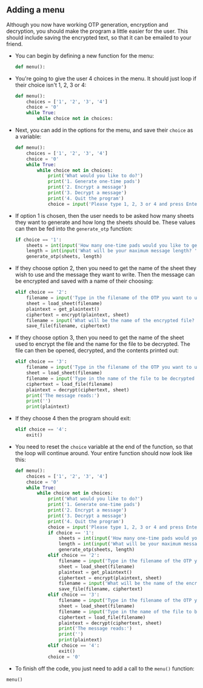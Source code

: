 ## Adding a menu

Although you now have working OTP generation, encryption and decryption, you should make the program a little easier for the user. This should include saving the encrypted text, so that it can be emailed to your friend.

- You can begin by defining a new function for the menu:

	```python
	def menu():
	```

- You're going to give the user 4 choices in the menu. It should just loop if their choice isn't 1, 2, 3 or 4:

	```python
	def menu():
		choices = ['1', '2', '3', '4']
		choice = '0'
		while True:
			while choice not in choices:
	```

- Next, you can add in the options for the menu, and save their `choice` as a variable:

	```python
	def menu():
		choices = ['1', '2', '3', '4']
		choice = '0'
		while True:
			while choice not in choices:
				print('What would you like to do?')
				print('1. Generate one-time pads')
				print('2. Encrypt a message')
				print('3. Decrypt a message')
				print('4. Quit the program')
				choice = input('Please type 1, 2, 3 or 4 and press Enter ')
	```

- If option 1 is chosen, then the user needs to be asked how many sheets they want to generate and how long the sheets should be. These values can then be fed into the `generate_otp` function:

	```python
	if choice == '1':
		sheets = int(input('How many one-time pads would you like to generate? '))
		length = int(input('What will be your maximum message length? '))
		generate_otp(sheets, length)
	```

- If they choose option 2, then you need to get the name of the sheet they wish to use and the message they want to write. Then the message can be encrypted and saved with a name of their choosing:

	```python
	elif choice == '2':
		filename = input('Type in the filename of the OTP you want to use ')
		sheet = load_sheet(filename)
		plaintext = get_plaintext()
		ciphertext = encrypt(plaintext, sheet)
		filename = input('What will be the name of the encrypted file? ')
		save_file(filename, ciphertext)
	```

- If they choose option 3, then you need to get the name of the sheet used to encrypt the file and the name for the file to be decrypted. The file can then be opened, decrypted, and the contents printed out:

	```python
	elif choice == '3':
		filename = input('Type in the filename of the OTP you want to use ')
		sheet = load_sheet(filename)
		filename = input('Type in the name of the file to be decrypted ')
		ciphertext = load_file(filename)
		plaintext = decrypt(ciphertext, sheet)
		print('The message reads:')
		print('')
		print(plaintext)
	```

- If they choose 4 then the program should exit:

	```python
	elif choice == '4':
		exit()
	```

- You need to reset the `choice` variable at the end of the function, so that the loop will continue around. Your entire function should now look like this:

	```python
	def menu():
		choices = ['1', '2', '3', '4']
		choice = '0'
		while True:
			while choice not in choices:
				print('What would you like to do?')
				print('1. Generate one-time pads')
				print('2. Encrypt a message')
				print('3. Decrypt a message')
				print('4. Quit the program')
				choice = input('Please type 1, 2, 3 or 4 and press Enter ')
				if choice == '1':
					sheets = int(input('How many one-time pads would you like to generate? '))
					length = int(input('What will be your maximum message length? '))
					generate_otp(sheets, length)
				elif choice == '2':
					filename = input('Type in the filename of the OTP you want to use ')
					sheet = load_sheet(filename)
					plaintext = get_plaintext()
					ciphertext = encrypt(plaintext, sheet)
					filename = input('What will be the name of the encrypted file? ')
					save_file(filename, ciphertext)
				elif choice == '3':
					filename = input('Type in the filename of the OTP you want to use ')
					sheet = load_sheet(filename)
					filename = input('Type in the name of the file to be decrypted ')
					ciphertext = load_file(filename)
					plaintext = decrypt(ciphertext, sheet)
					print('The message reads:')
					print('')
					print(plaintext)
				elif choice == '4':
					exit()
				choice = '0'
	```

- To finish off the code, you just need to add a call to the `menu()` function:

```python
menu()
```

